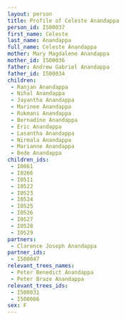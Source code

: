 ```yaml
---
layout: person
title: Profile of Celeste Anandappa
person_id: I500037
first_name: Celeste
last_name: Anandappa
full_name: Celeste Anandappa
mother: Mary Magdalene Anandappa
mother_id: I500036
father: Andrew Gabriel Anandappa
father_id: I500034
children:
 - Ranjan Anandappa
 - Nihal Anandappa
 - Jayantha Anandappa
 - Marinee Anandappa
 - Rukmani Anandappa
 - Bernadine Anandappa
 - Eric Anandappa
 - Lasantha Anandappa
 - Nirmala Anandappa
 - Marianne Anandappa
 - Bede Anandappa
children_ids:
 - I0061
 - I0266
 - I0511
 - I0522
 - I0523
 - I0524
 - I0525
 - I0526
 - I0527
 - I0528
 - I0529
partners:
 - Clarence Joseph Anandappa
partner_ids:
 - I500047
relevant_trees_names:
 - Peter Benedict Anandappa
 - Peter Braze Anandappa
relevant_trees_ids:
 - I500031
 - I500086
sex: F
---
```


